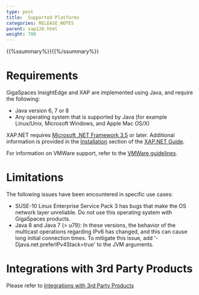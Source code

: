 ```yaml
---
type: post
title:  Supported Platforms
categories: RELEASE_NOTES
parent: xap120.html
weight: 700
---
```


{{%ssummary%}}{{%/ssummary%}}

# Requirements

GigaSpaces InsightEdge and XAP are implemented using Java, and require the following:

- Java version 6, 7 or 8
- Any operating system that is supported by Java (for example Linux/Unix, Microsoft Windows, and Apple Mac OS/X)

XAP.NET requires [Microsoft .NET Framework 3.5](http://msdn.microsoft.com/en-us/vstudio/aa496123) or later. Additional information is provided in the [Installation](../dev-dotnet/installation.html) section of the [XAP.NET Guide](../dev-dotnet). 

For information on VMWare support, refer to the [VMWare guidelines](vmware-guidelines.html).

# Limitations

The following issues have been encountered in specific use cases:

- SUSE-10 Linux Enterprise Service Pack 3 has bugs that make the OS network layer unreliable. Do not use this operating system with GigaSpaces products.
- Java 8 and Java 7 (> u79): In these versions, the behavior of the multicast operations regarding IPv6 has changed, and this can cause long initial connection times. To mitigate this issue, add '-Djava.net.preferIPv4Stack=true' to the JVM arguments.

# Integrations with 3rd Party Products

Please refer to [Integrations with 3rd Party Products](/release_notes/120third-party.html)

